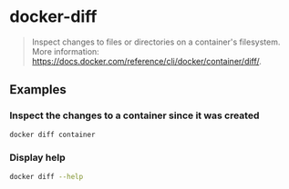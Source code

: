 # docker-diff

> Inspect changes to files or directories on a container's filesystem. More information: <https://docs.docker.com/reference/cli/docker/container/diff/>.

## Examples

### Inspect the changes to a container since it was created

```bash
docker diff container
```

### Display help

```bash
docker diff --help
```
